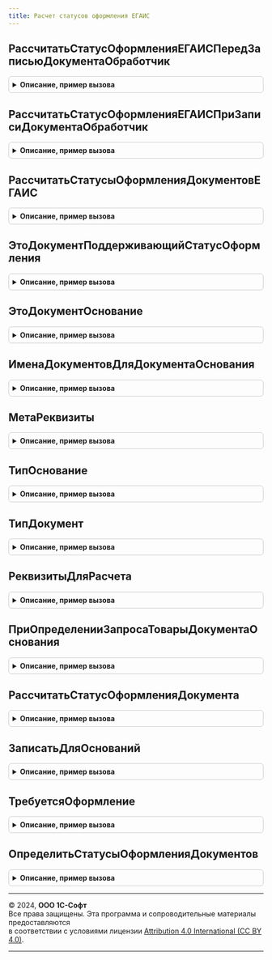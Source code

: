 ```yaml
---
title: Расчет статусов оформления ЕГАИС
---
```



## РассчитатьСтатусОформленияЕГАИСПередЗаписьюДокументаОбработчик
<details style="margin: 1em 0; padding: 0.5em; border: 1px solid #ccc; border-radius: 6px;">

<summary style="font-weight: bold; cursor: pointer;">Описание, пример вызова</summary>

```bsl

// Обработчик подписки на событие "Перед записью" документов ЕГАИС, поддерживающих статусы оформления.
//
// Параметры:
//	Источник 		- ОпределяемыйТип.ДокументыЕГАИСПоддерживающиеСтатусыОформленияОбъект - записываемый объект
//	Отказ 			- Булево - параметр, определяющий будет ли записываться объект
//	РежимЗаписи 	- Булево - режим записи документа
//	РежимПроведения - Булево - режим проведения документа
//
Процедура РассчитатьСтатусОформленияЕГАИСПередЗаписьюДокументаОбработчик(Источник, Отказ, РежимЗаписи, РежимПроведения) Экспорт
```

Пример вызова
```bsl
РасчетСтатусовОформленияЕГАИС.РассчитатьСтатусОформленияЕГАИСПередЗаписьюДокументаОбработчик(Источник, Отказ, РежимЗаписи, РежимПроведения) 
```
</details>

## РассчитатьСтатусОформленияЕГАИСПриЗаписиДокументаОбработчик
<details style="margin: 1em 0; padding: 0.5em; border: 1px solid #ccc; border-radius: 6px;">

<summary style="font-weight: bold; cursor: pointer;">Описание, пример вызова</summary>

```bsl

// Обработчик подписки на событие "При записи" документов ЕГАИС, поддерживающих статусы оформления, и их документов-оснований.
//
// Параметры:
//	Источник - ОпределяемыйТип.ОснованиеСтатусыОформленияДокументовЕГАИСОбъект - записываемый объект
//	Отказ 	 - Булево - параметр, определяющий будет ли записываться объект
//
Процедура РассчитатьСтатусОформленияЕГАИСПриЗаписиДокументаОбработчик(Источник, Отказ) Экспорт
```

Пример вызова
```bsl
РасчетСтатусовОформленияЕГАИС.РассчитатьСтатусОформленияЕГАИСПриЗаписиДокументаОбработчик(Источник, Отказ) 
```
</details>

## РассчитатьСтатусыОформленияДокументовЕГАИС
<details style="margin: 1em 0; padding: 0.5em; border: 1px solid #ccc; border-radius: 6px;">

<summary style="font-weight: bold; cursor: pointer;">Описание, пример вызова</summary>

```bsl

//Рассчитывает статусы оформления документов и записывает их в регистр сведений СтатусыОформленияДокументовЕГАИС.
//   ВАЖНО: все элементы массива Источники должны иметь одинаковый тип.
//
//Параметры:
//   Источники - Массив из ОпределяемыйТип.ДокументыЕГАИСПоддерживающиеСтатусыОформления, ОпределяемыйТип.ОснованиеСтатусыОформленияДокументовЕГАИС -
//
Процедура РассчитатьСтатусыОформленияДокументовЕГАИС(Источники) Экспорт
```

Пример вызова
```bsl
РасчетСтатусовОформленияЕГАИС.РассчитатьСтатусыОформленияДокументовЕГАИС(Источники) 
```
</details>

## ЭтоДокументПоддерживающийСтатусОформления
<details style="margin: 1em 0; padding: 0.5em; border: 1px solid #ccc; border-radius: 6px;">

<summary style="font-weight: bold; cursor: pointer;">Описание, пример вызова</summary>

```bsl

//Возвращает признак, что документ ЕГАИС поддерживает статусы оформления (по метаданным)
//
//Параметры:
//   Источник - Произвольный - проверяемый объект
//
//Возвращаемое значение:
//   Булево - это документ ЕГАИС поддерживающий статус оформления
//
Функция ЭтоДокументПоддерживающийСтатусОформления(Источник) Экспорт
```

Пример вызова
```bsl
Результат = РасчетСтатусовОформленияЕГАИС.ЭтоДокументПоддерживающийСтатусОформления(Источник) 
```
</details>

## ЭтоДокументОснование
<details style="margin: 1em 0; padding: 0.5em; border: 1px solid #ccc; border-radius: 6px;">

<summary style="font-weight: bold; cursor: pointer;">Описание, пример вызова</summary>

```bsl

//Возвращает признак, что проверяемый объект может являться основанием для документа ЕГАИС (по метаданным)
//
//Параметры:
//   Источник - Произвольный - проверяемый объект
//
//Возвращаемое значение:
//   Булево - это документ-основание для документа ЕГАИС.
//
Функция ЭтоДокументОснование(Источник) Экспорт
```

Пример вызова
```bsl
Результат = РасчетСтатусовОформленияЕГАИС.ЭтоДокументОснование(Источник) 
```
</details>

## ИменаДокументовДляДокументаОснования
<details style="margin: 1em 0; padding: 0.5em; border: 1px solid #ccc; border-radius: 6px;">

<summary style="font-weight: bold; cursor: pointer;">Описание, пример вызова</summary>

```bsl

//См. РасчетСтатусовОформленияИС.ИменаДокументовДляДокументаОснования.
//
//Возвращаемое значение:
//   Массив Из Строка - .
//
Функция ИменаДокументовДляДокументаОснования(ДокументОснование) Экспорт
```

Пример вызова
```bsl
Результат = РасчетСтатусовОформленияЕГАИС.ИменаДокументовДляДокументаОснования(ДокументОснование) 
```
</details>

## МетаРеквизиты
<details style="margin: 1em 0; padding: 0.5em; border: 1px solid #ccc; border-radius: 6px;">

<summary style="font-weight: bold; cursor: pointer;">Описание, пример вызова</summary>

```bsl

Функция МетаРеквизиты() Экспорт
```

Пример вызова
```bsl
Результат = РасчетСтатусовОформленияЕГАИС.МетаРеквизиты() 
```
</details>

## ТипОснование
<details style="margin: 1em 0; padding: 0.5em; border: 1px solid #ccc; border-radius: 6px;">

<summary style="font-weight: bold; cursor: pointer;">Описание, пример вызова</summary>

```bsl

Функция ТипОснование() Экспорт
```

Пример вызова
```bsl
Результат = РасчетСтатусовОформленияЕГАИС.ТипОснование() 
```
</details>

## ТипДокумент
<details style="margin: 1em 0; padding: 0.5em; border: 1px solid #ccc; border-radius: 6px;">

<summary style="font-weight: bold; cursor: pointer;">Описание, пример вызова</summary>

```bsl

Функция ТипДокумент() Экспорт
```

Пример вызова
```bsl
Результат = РасчетСтатусовОформленияЕГАИС.ТипДокумент() 
```
</details>

## РеквизитыДляРасчета
<details style="margin: 1em 0; padding: 0.5em; border: 1px solid #ccc; border-radius: 6px;">

<summary style="font-weight: bold; cursor: pointer;">Описание, пример вызова</summary>

```bsl

//Возвращает структуру с именами ключевых реквизитов документа-основания для документа ЕГАИС.
//   Значения этих реквизитов будут записаны в регистр сведений СтатусыОформленияДокументовЕГАИС.
//   Способ определения значения реквизита:
//     * Строка - имя реквизита документа-основания из которого следует взять значение (при обращении через
//     точку будет выполнено обращение к реквизиту первой строки одноименной ТЧ или к реквизиту реквизита основания);
//     * Произвольный - в т.ч. пустая строка - значение заполнения не зависящее от основания.
//
//Параметры:
//   МетаданныеОснования      - ОбъектМетаданныхДокумент - метаданные документа-основание из ОпределяемыйТип.ОснованиеСтатусыОформленияДокументовЕГАИС
//   МетаданныеДокументаЕГАИС - ОбъектМетаданныхДокумент - метаданные документа из ОпределяемыйТип.ДокументыЕГАИСПоддерживающиеСтатусыОформления
//
//Возвращаемое значение:
//   Структура - имена реквизитов (в качестве типа приведен тип соответствующего реквизита):
//     * Проведен      - Булево - документ-основание проведен.
//     * Дата          - Дата   - дата основания.
//     * Номер         - Строка - номер основания.
//     * Ответственный - ОпределяемыйТип.Пользователь - пользователь, оформивший документ-основание; значение по умолчанию "Ответственный".
//     * Контрагент    - ОпределяемыйТип.ОрганизацияКонтрагентГосИС - организация в документе-основании; значение по умолчанию "Организация".
//     * ТорговыйОбъект - ОпределяемыйТип.ТорговыйОбъектЕГАИС - торговая точка (склад) документа-основания; значение по умолчанию "Склад".
//
Функция РеквизитыДляРасчета(МетаданныеОснования, МетаданныеДокументаЕГАИС) Экспорт
```

Пример вызова
```bsl
Результат = РасчетСтатусовОформленияЕГАИС.РеквизитыДляРасчета(МетаданныеОснования, МетаданныеДокументаЕГАИС) 
```
</details>

## ПриОпределенииЗапросаТоварыДокументаОснования
<details style="margin: 1em 0; padding: 0.5em; border: 1px solid #ccc; border-radius: 6px;">

<summary style="font-weight: bold; cursor: pointer;">Описание, пример вызова</summary>

```bsl

//Позволяет определить текст и параметры запроса выборки данных из документов-основания для расчета статуса оформления.
//
//Параметры:
//   МетаданныеОснования - ОбъектМетаданных - метаданные документа из ОпределяемыйТип.Основание<Имя документа ЕГАИС>.
//   МетаданныеДокументаЕГАИС - ОбъектМетаданных - метаданные документа из ОпределяемыйТип.ДокументыЕГАИСПоддерживающиеСтатусыОформления.
//   ТекстЗапроса - Строка - текст запроса выборки данных, который надо определить.
//   ПараметрыЗапроса - Структура - дополнительные параметры запроса, требуемые для выполнения запроса
//       конкретного документа; при необходимости можно дополнить данную структуру.
//
Процедура ПриОпределенииЗапросаТоварыДокументаОснования(МетаданныеОснования, МетаданныеДокументаЕГАИС, Экспорт
```

Пример вызова
```bsl
РасчетСтатусовОформленияЕГАИС.ПриОпределенииЗапросаТоварыДокументаОснования(МетаданныеОснования, МетаданныеДокументаЕГАИС, );
```
</details>

## РассчитатьСтатусОформленияДокумента
<details style="margin: 1em 0; padding: 0.5em; border: 1px solid #ccc; border-radius: 6px;">

<summary style="font-weight: bold; cursor: pointer;">Описание, пример вызова</summary>

```bsl

//Рассчитывает статус оформления документа и записывает его в регистр сведений СтатусыОформленияДокументовЕГАИС.
//
//Параметры:
//   Источник - ОпределяемыйТип.ДокументыЕГАИСПоддерживающиеСтатусыОформления, ОпределяемыйТип.ОснованиеСтатусыОформленияДокументовЕГАИС, ОпределяемыйТип.ОснованиеСтатусыОформленияДокументовЕГАИСОбъект - источник необходимости расчета статуса.
//
Процедура РассчитатьСтатусОформленияДокумента(Источник) Экспорт
```

Пример вызова
```bsl
РасчетСтатусовОформленияЕГАИС.РассчитатьСтатусОформленияДокумента(Источник) 
```
</details>

## ЗаписатьДляОснований
<details style="margin: 1em 0; padding: 0.5em; border: 1px solid #ccc; border-radius: 6px;">

<summary style="font-weight: bold; cursor: pointer;">Описание, пример вызова</summary>

```bsl

//Служебная. Дорабатывает полученную таблицу реквизитов и записывает статусы оформления. Специфика ЕГАИС.
//
//Параметры:
//   ТаблицаРеквизитов - ТаблицаЗначений - собранные общим механизмом реквизиты для записи статуса
//
Процедура ЗаписатьДляОснований(ТаблицаРеквизитов) Экспорт
```

Пример вызова
```bsl
РасчетСтатусовОформленияЕГАИС.ЗаписатьДляОснований(ТаблицаРеквизитов) 
```
</details>

## ТребуетсяОформление
<details style="margin: 1em 0; padding: 0.5em; border: 1px solid #ccc; border-radius: 6px;">

<summary style="font-weight: bold; cursor: pointer;">Описание, пример вызова</summary>

```bsl

//Возвращает признак необходимости записи в регистр "Статусы оформления документов ЕГАИС"
//
//Параметры:
//   ДокументОснование  - ОпределяемыйТип.ОснованиеСтатусыОформленияДокументовЕГАИС - записываемый в регистр документ-основание.
//   Реквизиты - См. РеквизитыДляРасчета - влияющие на запись значения реквизитов основания.
//   КоличествоСтрокДокументовОснования - Соответствие - количество строк основания требующих оформления.
//   ДополнительныеПараметры - Неопределено - не используется в подсистеме
//
//Возвращаемое значение:
//   Булево - признак необходимости записи
//
Функция ТребуетсяОформление(ДокументОснование, Реквизиты, КоличествоСтрокДокументовОснования, ДополнительныеПараметры = Неопределено) Экспорт
```

Пример вызова
```bsl
Результат = РасчетСтатусовОформленияЕГАИС.ТребуетсяОформление(ДокументОснование, Реквизиты, КоличествоСтрокДокументовОснования, ДополнительныеПараметры);
```
</details>

## ОпределитьСтатусыОформленияДокументов
<details style="margin: 1em 0; padding: 0.5em; border: 1px solid #ccc; border-radius: 6px;">

<summary style="font-weight: bold; cursor: pointer;">Описание, пример вызова</summary>

```bsl

// Определяет текущий статус оформления документов ЕГАИС.
//   Особенности статуса оформления по сериям:
//     * Считается, что по одной номенклатуре в документе-основании серии либо указаны по всем строкам, либо отсутствуют.
//     * В случае, если в документе-основании серии не указаны, а в документе ЕГАИС указаны - это не ошибка оформления.
//   Возвращаемое соответствие в качестве ключей содержит ссылки на документы по которым происходит расчет,
//     а в качестве значений - структуру с полями:
//     * СтатусОформления         - статус оформления объекта
//     * ДополнительнаяИнформация - информация для отладки.
//
// Параметры:
//   МассивДокументов         - Массив Из ОпределяемыйТип.ОснованиеСтатусыОформленияДокументовЕГАИС - документы-основание для документа ЕГАИС
//   МетаданныеДокументаЕГАИС - ОбъектМетаданныхДокумент - метаданные документа из ОпределяемыйТип.ДокументыЕГАИСПоддерживающиеСтатусыОформления
//   МенеджерВТ               - МенеджерВременныхТаблиц - (см. СформироватьТаблицуТоварыДокументовОснования)
//
// Возвращаемое значение:
//   Соответствие - расчетные статусы оформления документов.
//
Функция ОпределитьСтатусыОформленияДокументов(МассивДокументов, МетаданныеДокументаЕГАИС, МенеджерВТ) Экспорт
```

Пример вызова
```bsl
Результат = РасчетСтатусовОформленияЕГАИС.ОпределитьСтатусыОформленияДокументов(МассивДокументов, МетаданныеДокументаЕГАИС, МенеджерВТ) 
```
</details>

---

© 2024, **ООО 1С-Софт**  
Все права защищены. Эта программа и сопроводительные материалы предоставляются  
в соответствии с условиями лицензии [Attribution 4.0 International (CC BY 4.0)](https://creativecommons.org/licenses/by/4.0/legalcode).

---
